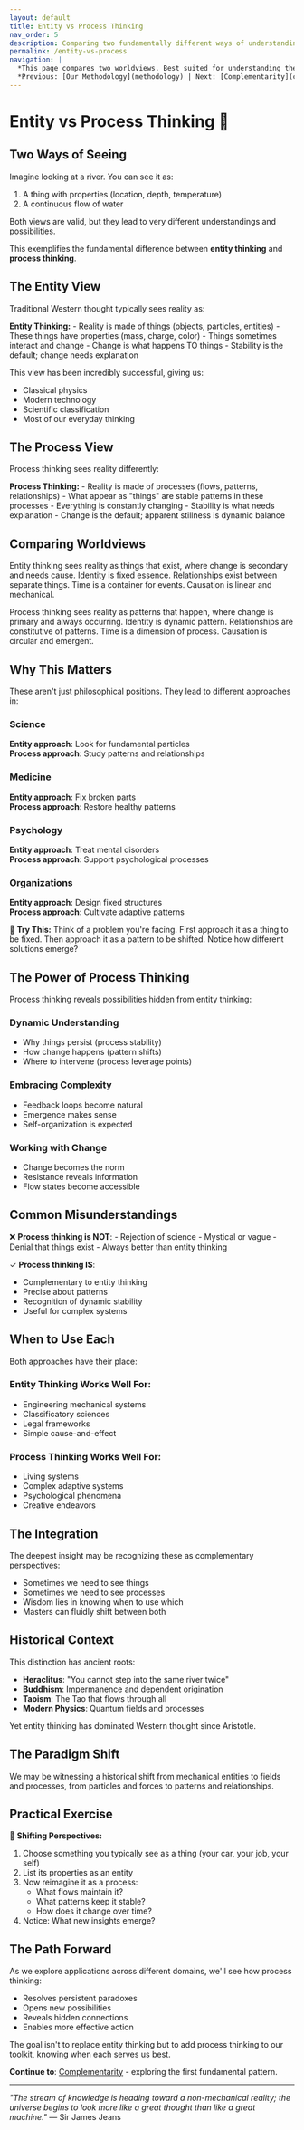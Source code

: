 ```yaml
---
layout: default
title: Entity vs Process Thinking
nav_order: 5
description: Comparing two fundamentally different ways of understanding reality
permalink: /entity-vs-process
navigation: |
  *This page compares two worldviews. Best suited for understanding the paradigm shift.*  
  *Previous: [Our Methodology](methodology) | Next: [Complementarity](complementarity)*
---
```


# Entity vs Process Thinking 🤔

## Two Ways of Seeing

Imagine looking at a river. You can see it as:
1. A thing with properties (location, depth, temperature)
2. A continuous flow of water

Both views are valid, but they lead to very different understandings and possibilities.

This exemplifies the fundamental difference between **entity thinking** and **process thinking**.

## The Entity View

Traditional Western thought typically sees reality as:

<div class="key-insight">
<strong>Entity Thinking:</strong>
- Reality is made of things (objects, particles, entities)
- These things have properties (mass, charge, color)
- Things sometimes interact and change
- Change is what happens TO things
- Stability is the default; change needs explanation
</div>

This view has been incredibly successful, giving us:
- Classical physics
- Modern technology
- Scientific classification
- Most of our everyday thinking

## The Process View

Process thinking sees reality differently:

<div class="key-insight">
<strong>Process Thinking:</strong>
- Reality is made of processes (flows, patterns, relationships)
- What appear as "things" are stable patterns in these processes
- Everything is constantly changing
- Stability is what needs explanation
- Change is the default; apparent stillness is dynamic balance
</div>

## Comparing Worldviews

Entity thinking sees reality as things that exist, where change is secondary and needs cause. Identity is fixed essence. Relationships exist between separate things. Time is a container for events. Causation is linear and mechanical.

Process thinking sees reality as patterns that happen, where change is primary and always occurring. Identity is dynamic pattern. Relationships are constitutive of patterns. Time is a dimension of process. Causation is circular and emergent.

## Why This Matters

These aren't just philosophical positions. They lead to different approaches in:

### Science
**Entity approach**: Look for fundamental particles  
**Process approach**: Study patterns and relationships

### Medicine
**Entity approach**: Fix broken parts  
**Process approach**: Restore healthy patterns

### Psychology
**Entity approach**: Treat mental disorders  
**Process approach**: Support psychological processes

### Organizations
**Entity approach**: Design fixed structures  
**Process approach**: Cultivate adaptive patterns

<div class="try-this">
🧪 <strong>Try This:</strong> Think of a problem you're facing. First approach it as a thing to be fixed. Then approach it as a pattern to be shifted. Notice how different solutions emerge?
</div>

## The Power of Process Thinking

Process thinking reveals possibilities hidden from entity thinking:

### Dynamic Understanding
- Why things persist (process stability)
- How change happens (pattern shifts)
- Where to intervene (process leverage points)

### Embracing Complexity
- Feedback loops become natural
- Emergence makes sense
- Self-organization is expected

### Working with Change
- Change becomes the norm
- Resistance reveals information
- Flow states become accessible

## Common Misunderstandings

<div class="key-insight">
❌ <strong>Process thinking is NOT</strong>:
- Rejection of science
- Mystical or vague
- Denial that things exist
- Always better than entity thinking

✓ <strong>Process thinking IS</strong>:
- Complementary to entity thinking
- Precise about patterns
- Recognition of dynamic stability
- Useful for complex systems
</div>

## When to Use Each

Both approaches have their place:

### Entity Thinking Works Well For:
- Engineering mechanical systems
- Classificatory sciences
- Legal frameworks
- Simple cause-and-effect

### Process Thinking Works Well For:
- Living systems
- Complex adaptive systems
- Psychological phenomena
- Creative endeavors

## The Integration

The deepest insight may be recognizing these as complementary perspectives:

- Sometimes we need to see things
- Sometimes we need to see processes
- Wisdom lies in knowing when to use which
- Masters can fluidly shift between both

## Historical Context

This distinction has ancient roots:
- **Heraclitus**: "You cannot step into the same river twice"
- **Buddhism**: Impermanence and dependent origination
- **Taoism**: The Tao that flows through all
- **Modern Physics**: Quantum fields and processes

Yet entity thinking has dominated Western thought since Aristotle.

## The Paradigm Shift

We may be witnessing a historical shift from mechanical entities to fields and processes, from particles and forces to patterns and relationships.

## Practical Exercise

<div class="try-this">
🔄 <strong>Shifting Perspectives:</strong>

1. Choose something you typically see as a thing (your car, your job, your self)
2. List its properties as an entity
3. Now reimagine it as a process:
   - What flows maintain it?
   - What patterns keep it stable?
   - How does it change over time?
4. Notice: What new insights emerge?
</div>

## The Path Forward

As we explore applications across different domains, we'll see how process thinking:
- Resolves persistent paradoxes
- Opens new possibilities
- Reveals hidden connections
- Enables more effective action

The goal isn't to replace entity thinking but to add process thinking to our toolkit, knowing when each serves us best.

**Continue to**: [Complementarity](complementarity) - exploring the first fundamental pattern.

---

*"The stream of knowledge is heading toward a non-mechanical reality; the universe begins to look more like a great thought than like a great machine."* — Sir James Jeans
